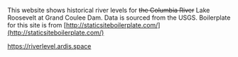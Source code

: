 This website shows historical river levels for ~~the Columbia River~~ Lake Roosevelt at Grand Coulee Dam.
Data is sourced from the USGS.
Boilerplate for this site is from [http://staticsiteboilerplate.com/](http://staticsiteboilerplate.com/)

https://riverlevel.ardis.space

